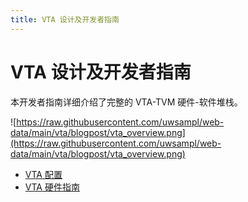 ```yaml
---
title: VTA 设计及开发者指南
---
```


# VTA 设计及开发者指南

本开发者指南详细介绍了完整的 VTA-TVM 硬件-软件堆栈。

![https://raw.githubusercontent.com/uwsampl/web-data/main/vta/blogpost/vta_overview.png](https://raw.githubusercontent.com/uwsampl/web-data/main/vta/blogpost/vta_overview.png)

* [VTA 配置](config)
* [VTA 硬件指南](hardware)